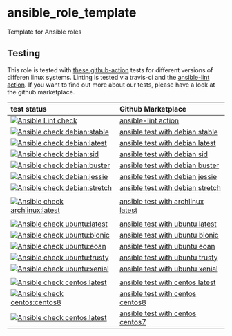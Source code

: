# ansible_role_template
Template for Ansible roles

 Testing
----------
This role is tested with [these github-action](https://github.com/search?q=topic%3Acheck-ansible+topic%3Agithub-actions+org%3Aroles-ansible&type=Repositories) tests for different versions of differen linux systems. Linting is tested via travis-ci and the  [ansible-lint action](https://github.com/marketplace/actions/ansible-lint).
If you want to find out more about our tests, please have a look at the github marketplace.

| test status | Github Marketplace |
| :---------  | :----------------  |
| [![Ansible Lint check](https://github.com/roles-ansible/ansible_role_template/workflows/Ansible%20Lint%20check/badge.svg)](https://github.com/roles-ansible/ansible_role_template/actions?query=workflow%3A%22Ansible+Lint+check%22) | [ansible-lint action](https://github.com/marketplace/actions/ansible-lint)
| [![Ansible check debian:stable](https://github.com/roles-ansible/ansible_role_template/workflows/Ansible%20check%20debian:stable/badge.svg)](https://github.com/roles-ansible/ansible_role_template/actions?query=workflow%3A%22Ansible+check+debian%3Astable%22) | [ansible test with debian stable](https://github.com/marketplace/actions/check-ansible-debian-stable) |
| [![Ansible check debian:latest](https://github.com/roles-ansible/ansible_role_template/workflows/Ansible%20check%20debian:latest/badge.svg)](https://github.com/roles-ansible/ansible_role_template/actions?query=workflow%3A%22Ansible+check+debian%3Alatest%22) | [ansible test with debian latest](https://github.com/marketplace/actions/check-ansible-debian-latest) |
| [![Ansible check debian:sid](https://github.com/roles-ansible/ansible_role_template/workflows/Ansible%20check%20debian:sid/badge.svg)](https://github.com/roles-ansible/ansible_role_template/actions?query=workflow%3A%22Ansible+check+debian%3Asid%22) | [ansible test with debian sid](https://github.com/marketplace/actions/check-ansible-debian-sid) |
| [![Ansible check debian:buster](https://github.com/roles-ansible/ansible_role_template/workflows/Ansible%20check%20debian:buster/badge.svg)](https://github.com/roles-ansible/ansible_role_template/actions?query=workflow%3A%22Ansible+check+debian%3Abuster%22) | [ansible test with debian buster](https://github.com/marketplace/actions/check-ansible-debian-buster) |
| [![Ansible check debian:jessie](https://github.com/roles-ansible/ansible_role_template/workflows/Ansible%20check%20debian:jessie/badge.svg)](https://github.com/roles-ansible/ansible_role_template/actions?query=workflow%3A%22Ansible+check+debian%3Ajessie%22) | [ansible test with debian jessie](https://github.com/marketplace/actions/check-ansible-debian-jessie) |
| [![Ansible check debian:stretch](https://github.com/roles-ansible/ansible_role_template/workflows/Ansible%20check%20debian:stretch/badge.svg)](https://github.com/roles-ansible/ansible_role_template/actions?query=workflow%3A%22Ansible+check+debian%3Astretch%22) | [ansible test with debian stretch](https://github.com/marketplace/actions/check-ansible-debian-stretch) |
| | |
| [![Ansible check archlinux:latest](https://github.com/roles-ansible/ansible_role_template/workflows/Ansible%20check%20archlinux:latest/badge.svg)](https://github.com/roles-ansible/ansible_role_template/actions?query=workflow%3A%22Ansible+check+archlinux%3Alatest%22) | [ansible test with archlinux latest](https://github.com/marketplace/actions/check-ansible-archlinux-latest) |
| | |
| [![Ansible check ubuntu:latest](https://github.com/roles-ansible/ansible_role_template/workflows/Ansible%20check%20ubuntu:latest/badge.svg)](https://github.com/roles-ansible/ansible_role_template/actions?query=workflow%3A%22Ansible+check+ubuntu%3Alatest%22) | [ansible test with ubuntu latest](https://github.com/marketplace/actions/check-ansible-ubuntu-latest) |
| [![Ansible check ubuntu:bionic](https://github.com/roles-ansible/ansible_role_template/workflows/Ansible%20check%20ubuntu:bionic/badge.svg)](https://github.com/roles-ansible/ansible_role_template/actions?query=workflow%3A%22Ansible+check+ubuntu%3Abionic%22) | [ansible test with ubuntu bionic](https://github.com/marketplace/actions/check-ansible-ubuntu-bionic) |
| [![Ansible check ubuntu:eoan](https://github.com/roles-ansible/ansible_role_template/workflows/Ansible%20check%20ubuntu:eoan/badge.svg)](https://github.com/roles-ansible/ansible_role_template/actions?query=workflow%3A%22Ansible+check+ubuntu%3Aeoan%22) | [ansible test with ubuntu eoan](https://github.com/marketplace/actions/check-ansible-ubuntu-eoan) |
| [![Ansible check ubuntu:trusty](https://github.com/roles-ansible/ansible_role_template/workflows/Ansible%20check%20ubuntu:trusty/badge.svg)](https://github.com/roles-ansible/ansible_role_template/actions?query=workflow%3A%22Ansible+check+ubuntu%3Atrusty%22) | [ansible test with ubuntu trusty](https://github.com/marketplace/actions/check-ansible-ubuntu-trusty) |
| [![Ansible check ubuntu:xenial](https://github.com/roles-ansible/ansible_role_template/workflows/Ansible%20check%20ubuntu:xenial/badge.svg)](https://github.com/roles-ansible/ansible_role_template/actions?query=workflow%3A%22Ansible+check+ubuntu%3Axenial%22) | [ansible test with ubuntu xenial](https://github.com/marketplace/actions/check-ansible-ubuntu-xenial) |
| | |
| [![Ansible check centos:latest](https://github.com/roles-ansible/ansible_role_template/workflows/Ansible%20check%20centos:latest/badge.svg)](https://github.com/roles-ansible/ansible_role_template/actions?query=workflow%3A%22Ansible+check+centos%3Alatest%22) | [ansible test with centos latest](https://github.com/marketplace/actions/check-ansible-centos-latest) |
| [![Ansible check centos:centos8](https://github.com/roles-ansible/ansible_role_template/workflows/Ansible%20check%20centos:centos8/badge.svg)](https://github.com/roles-ansible/ansible_role_template/actions?query=workflow%3A%22Ansible+check+centos%3Acentos8%22) | [ansible test with centos centos8](https://github.com/marketplace/actions/check-ansible-centos-centos8) |
| [![Ansible check centos:latest](https://github.com/roles-ansible/ansible_role_template/workflows/Ansible%20check%20centos:centos7/badge.svg)](https://github.com/roles-ansible/ansible_role_template/actions?query=workflow%3A%22Ansible+check+centos%3Acentos7%22) | [ansible test with centos centos7](https://github.com/marketplace/actions/check-ansible-centos-centos7) |
